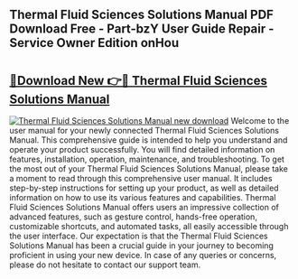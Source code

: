 ## Thermal Fluid Sciences Solutions Manual PDF Download Free - Part-bzY User Guide Repair - Service Owner Edition onHou

# <h2><a href="http://bc52627.oget.top/?id=Thermal+Fluid+Sciences+Solutions+Manual">🔗Download New 👉🔴 Thermal Fluid Sciences Solutions Manual</a></h2>

[![Thermal Fluid Sciences Solutions Manual new download](https://i.imgur.com/5g1atiW.png)](http://bc52627.oget.top/?id=Thermal+Fluid+Sciences+Solutions+Manual)
Welcome to the user manual for your newly connected Thermal Fluid Sciences Solutions Manual. This comprehensive guide is intended to help you understand and operate your product successfully. You will find detailed information on features, installation, operation, maintenance, and troubleshooting. To get the most out of your Thermal Fluid Sciences Solutions Manual, please take a moment to read through this comprehensive user manual. It includes step-by-step instructions for setting up your product, as well as detailed information on how to use its various features and capabilities. Thermal Fluid Sciences Solutions Manual offers users an impressive collection of advanced features, such as gesture control, hands-free operation, customizable shortcuts, and automated tasks, all easily accessible through the user interface. Our expectation is that the Thermal Fluid Sciences Solutions Manual has been a crucial guide in your journey to becoming proficient in using your new device. In case of any queries or concerns, please do not hesitate to contact our support team.
